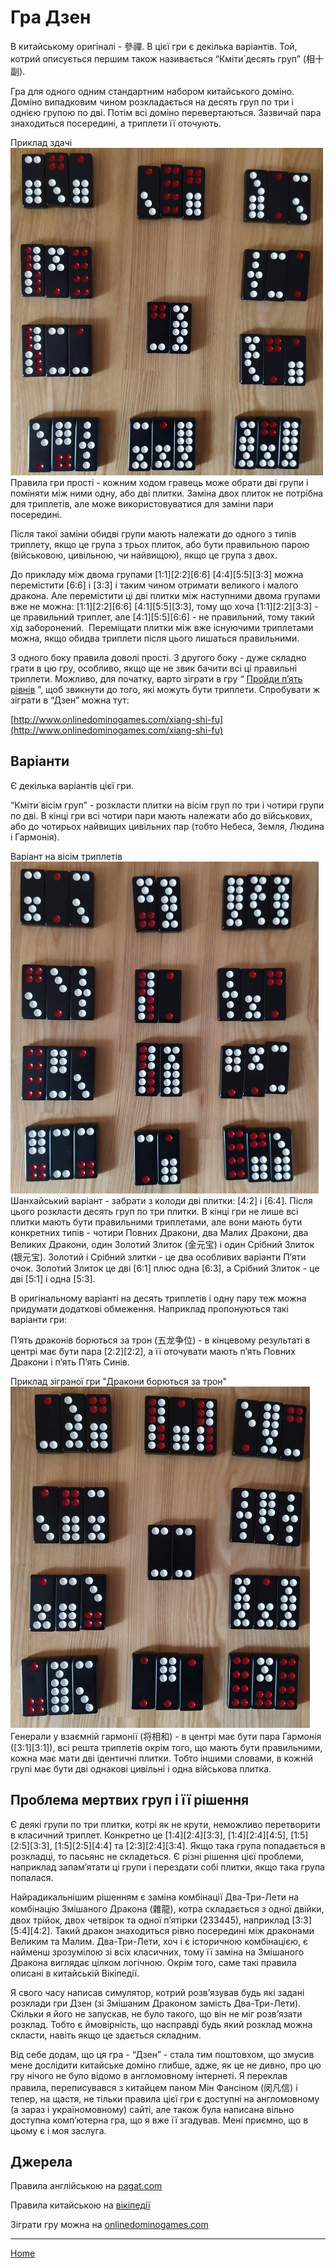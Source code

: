 # Гра Дзен

В китайському оригіналі - 參禪. В цієї гри є декілька варіантів. Той, котрий описується першим також називається “Кміти́ десять груп” (相十副). 

Гра для одного одним стандартним набором китайського доміно. Доміно випадковим чином розкладається на десять груп по три і однією групою по дві. Потім всі доміно перевертаються. Зазвичай пара знаходиться посередині, а триплети її оточують. 

Приклад здачі ![](/docs/assets/images/gupai/zen.jpg?w=500)  
Правила гри прості - кожним ходом гравець може обрати дві групи і поміняти між ними одну, або дві плитки. Заміна двох плиток не потрібна для триплетів, але може використовуватися для заміни пари посередині. 

Після такої заміни обидві групи мають належати до одного з типів триплету, якщо це група з трьох плиток, або бути правильною парою (військовою, цивільною, чи найвищою), якщо це група з двох. 

До прикладу між двома групами [1:1][2:2][6:6] [4:4][5:5][3:3] можна перемістити [6:6] і [3:3] і таким чином отримати великого і малого дракона. Але перемістити ці дві плитки між наступними двома групами вже не можна: [1:1][2:2][6:6] [4:1][5:5][3:3], тому що хоча [1:1][2:2][3:3] - це правильний триплет, але [4:1][5:5][6:6] - не правильний, тому такий хід заборонений.  Переміщати плитки між вже існуючими триплетами можна, якщо обидва триплети після цього лишаться правильними. 

З одного боку правила доволі прості. З другого боку - дуже складно грати в цю гру, особливо, якщо ще не звик бачити всі ці правильні триплети. Можливо, для початку, варто зіграти в гру “ [Пройди п’ять рівнів](/wpua/gupai/solitaire/guowuguan.html) ”, щоб звикнути до того, які можуть бути триплети. Спробувати ж зіграти в “Дзен” можна тут: 

[http://www.onlinedominogames.com/xiang-shi-fu](http://www.onlinedominogames.com/xiang-shi-fu) 

## Варіанти 

Є декілька варіантів цієї гри. 

“Кміти́ вісім груп” - розкласти плитки на вісім груп по три і чотири групи по дві. В кінці гри всі чотири пари мають належати або до військових, або до чотирьох найвищих цивільних пар (тобто Небеса, Земля, Людина і Гармонія). 

Варіант на вісім триплетів ![](/docs/assets/images/gupai/zen-8.jpg?w=493)  
Шанхайський варіант - забрати з колоди дві плитки: [4:2] і [6:4]. Після цього розкласти десять груп по три плитки. В кінці гри не лише всі плитки мають бути правильними триплетами, але вони мають бути конкретних типів - чотири Повних Дракони, два Малих Дракони, два Великих Дракони, один Золотий Злиток (金元宝) і один Срібний Злиток (银元宝). Золотий і Срібний злитки - це два особливих варіанти П’яти очок. Золотий Злиток це дві [6:1] плюс одна [6:3], а Срібний Злиток - це дві [5:1] і одна [5:3]. 

В оригінальному варіанті на десять триплетів і одну пару теж можна придумати додаткові обмеження. Наприклад пропонуються такі варіанти гри: 

П’ять драконів борються за трон (五龙争位) - в кінцевому результаті в центрі має бути пара [2:2][2:2], а її оточувати мають п’ять Повних Дракони і п’ять П’ять Синів. 

Приклад зіграної гри "Дракони борються за трон" ![](/docs/assets/images/gupai/zen-dragons.jpg?w=479)  
Генерали у взаємній гармонії (将相和) - в центрі має бути пара Гармонія ([3:1][3:1]), всі решта триплетів окрім того, що мають бути правильними, кожна має мати дві ідентичні плитки. Тобто іншими словами, в кожній групі має бути дві однакові цивільні і одна військова плитка. 

## Проблема мертвих груп і її рішення 

Є деякі групи по три плитки, котрі як не крути, неможливо перетворити в класичний триплет. Конкретно це [1:4][2:4][3:3], [1:4][2:4][4:5], [1:5][2:5][3:3], [1:5][2:5][4:4] та [2:3][2:4][3:4]. Якщо така група попадається в розкладці, то пасьянс не складеться. Є різні рішення цієї проблеми, наприклад запам’ятати ці групи і перездати собі плитки, якщо така група попалася. 

Найрадикальнішим рішенням є заміна комбінації Два-Три-Лети на комбінацію Змішаного Дракона (雜龍), котра складається з одної двійки, двох трійок, двох четвірок та одної п’ятірки (233445),  наприклад [3:3][5:4][4:2]. Такий дракон знаходиться рівно посередині між драконами Великим та Малим. Два-Три-Лети, хоч і є історичною комбінацією, є найменш зрозумілою зі всіх класичних, тому її заміна на Змішаного Дракона виглядає цілком логічною. Окрім того, саме такі правила описані в китайській Вікіпедії. 

Я свого часу написав симулятор, котрий розв’язував будь які задані розклади гри Дзен (зі Змішаним Драконом замість Два-Три-Лети). Скільки я його не запускав, не було такого, що він не міг розв’язати розклад. Тобто є ймовірність, що насправді будь який розклад можна скласти, навіть якщо це здається складним. 



Від себе додам, що ця гра - “Дзен” - стала тим поштовхом, що змусив мене дослідити китайське доміно глибше, адже, як це не дивно, про цю гру нічого не було відомо в англомовному інтернеті. Я переклав правила, переписувався з китайцем паном Мін Фансіном (闵凡信) і тепер, на щастя, не тільки правила цієї гри є доступні на англомовному (а зараз і україномовному) сайті, але також була написана вільно доступна комп’ютерна гра, що я вже її згадував. Мені приємно, що в цьому є і моя заслуга. 

## Джерела 

Правила англійською на [pagat.com](https://www.pagat.com/domino/solitaire/xiangshifu.html) 

Правила китайською на [вікіпедії](https://zh.wikipedia.org/wiki/%E5%8F%83%E7%A6%AA_(%E9%AA%A8%E7%89%8C)) 

Зіграти гру можна на [onlinedominogames.com](http://www.onlinedominogames.com/xiang-shi-fu) 

---  

[Home](/wpua/gupai/index.html)
